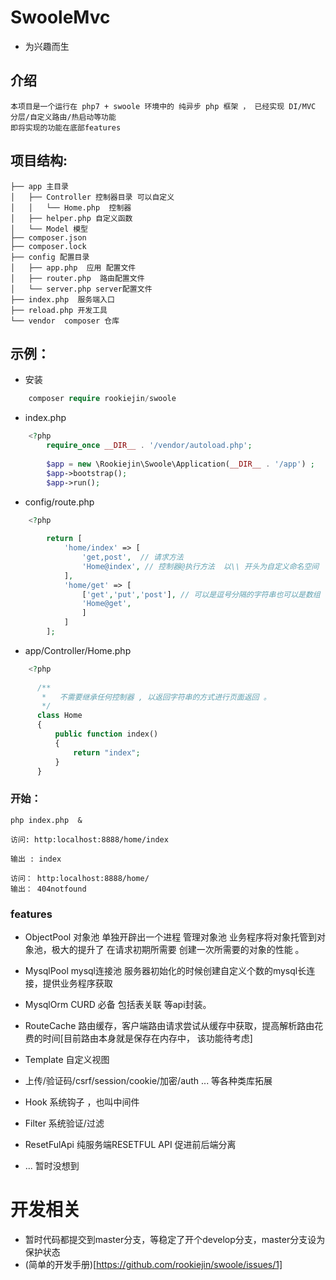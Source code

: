 # SwooleMvc 

* 为兴趣而生 

## 介绍 
    
    本项目是一个运行在 php7 + swoole 环境中的 纯异步 php 框架 ， 已经实现 DI/MVC 分层/自定义路由/热启动等功能
    即将实现的功能在底部features
## 项目结构: 
    ├── app 主目录 
    │   ├── Controller 控制器目录 可以自定义
    │   │   └── Home.php  控制器
    │   ├── helper.php 自定义函数
    │   └── Model 模型 
    ├── composer.json 
    ├── composer.lock
    ├── config 配置目录
    │   ├── app.php  应用 配置文件
    │   ├── router.php  路由配置文件
    │   └── server.php server配置文件
    ├── index.php  服务端入口 
    ├── reload.php 开发工具
    └── vendor  composer 仓库
## 示例： 

* 安装 
```php 
    composer require rookiejin/swoole
```
-  index.php 
```php
    <?php 
        require_once __DIR__ . '/vendor/autoload.php';
        
        $app = new \Rookiejin\Swoole\Application(__DIR__ . '/app') ;
        $app->bootstrap();
        $app->run();
```

- config/route.php 
```php 
    <?php 
    
        return [
            'home/index' => [
                'get,post',  // 请求方法
                'Home@index', // 控制器@执行方法  以\\ 开头为自定义命名空间 
            ],
            'home/get' => [
                ['get','put','post'], // 可以是逗号分隔的字符串也可以是数组
                'Home@get',
                ]
            ]
        ];

```
- app/Controller/Home.php 
```php
    <?php 
        
      /**
       *   不需要继承任何控制器 , 以返回字符串的方式进行页面返回 。 
       */
      class Home
      {
          public function index()
          {
              return "index";
          }
      }
```

### 开始：

    php index.php  & 
    
    访问: http:localhost:8888/home/index    
    
    输出 : index 
    
    访问： http:localhost:8888/home/
    输出： 404notfound 
   
### features

* ObjectPool 对象池 单独开辟出一个进程 管理对象池 业务程序将对象托管到对象池，极大的提升了 在请求初期所需要
创建一次所需要的对象的性能 。

* MysqlPool mysql连接池 服务器初始化的时候创建自定义个数的mysql长连接，提供业务程序获取 

* MysqlOrm CURD 必备 包括表关联 等api封装。 

* RouteCache 路由缓存，客户端路由请求尝试从缓存中获取，提高解析路由花费的时间[目前路由本身就是保存在内存中，
该功能待考虑]

* Template 自定义视图 

* 上传/验证码/csrf/session/cookie/加密/auth ... 等各种类库拓展

* Hook 系统钩子 ，也叫中间件 

* Filter 系统验证/过滤 

* ResetFulApi 纯服务端RESETFUL API 促进前后端分离 

* ... 暂时没想到

# 开发相关 

* 暂时代码都提交到master分支，等稳定了开个develop分支，master分支设为保护状态 
* (简单的开发手册)[https://github.com/rookiejin/swoole/issues/1]


































